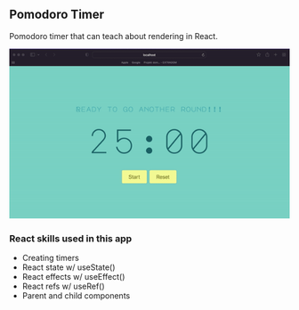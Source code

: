 ## Pomodoro Timer

Pomodoro timer that can teach about rendering in React.

[![](https://github.com/andreynho2006/pomodoro/blob/main/src/video/video.gif)](https://github.com/andreynho2006/pomodoro/blob/main/src/App.js)

### React skills used in this app

- Creating timers
- React state w/ useState()
- React effects w/ useEffect()
- React refs w/ useRef()
- Parent and child components
